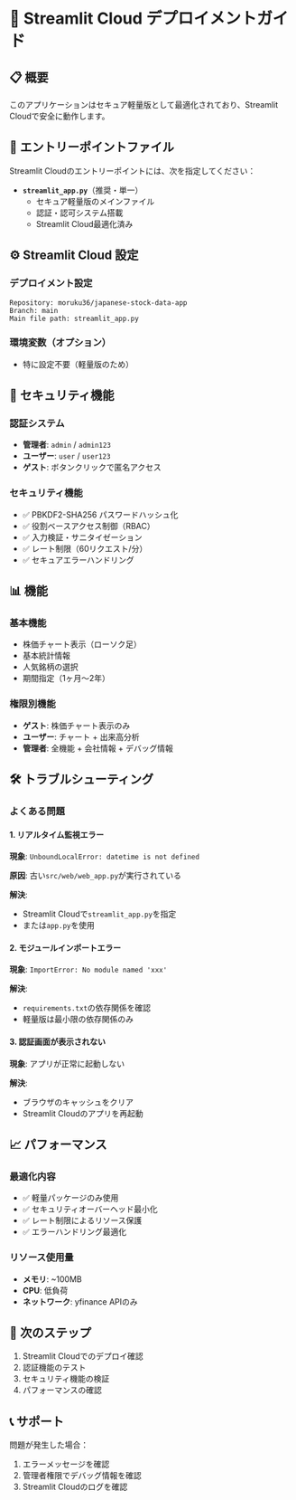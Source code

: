 # 🚀 Streamlit Cloud デプロイメントガイド

## 📋 概要

このアプリケーションはセキュア軽量版として最適化されており、Streamlit Cloudで安全に動作します。

## 🎯 エントリーポイントファイル

Streamlit Cloudのエントリーポイントには、次を指定してください：

- **`streamlit_app.py`**（推奨・単一）
  - セキュア軽量版のメインファイル
  - 認証・認可システム搭載
  - Streamlit Cloud最適化済み

## ⚙️ Streamlit Cloud 設定

### デプロイメント設定
```
Repository: moruku36/japanese-stock-data-app
Branch: main
Main file path: streamlit_app.py
```

### 環境変数（オプション）
- 特に設定不要（軽量版のため）

## 🔐 セキュリティ機能

### 認証システム
- **管理者**: `admin` / `admin123`
- **ユーザー**: `user` / `user123`  
- **ゲスト**: ボタンクリックで匿名アクセス

### セキュリティ機能
- ✅ PBKDF2-SHA256 パスワードハッシュ化
- ✅ 役割ベースアクセス制御（RBAC）
- ✅ 入力検証・サニタイゼーション
- ✅ レート制限（60リクエスト/分）
- ✅ セキュアエラーハンドリング

## 📊 機能

### 基本機能
- 株価チャート表示（ローソク足）
- 基本統計情報
- 人気銘柄の選択
- 期間指定（1ヶ月〜2年）

### 権限別機能
- **ゲスト**: 株価チャート表示のみ
- **ユーザー**: チャート + 出来高分析
- **管理者**: 全機能 + 会社情報 + デバッグ情報

## 🛠️ トラブルシューティング

### よくある問題

#### 1. リアルタイム監視エラー
**現象**: `UnboundLocalError: datetime is not defined`

**原因**: 古い`src/web/web_app.py`が実行されている

**解決**: 
- Streamlit Cloudで`streamlit_app.py`を指定
- または`app.py`を使用

#### 2. モジュールインポートエラー
**現象**: `ImportError: No module named 'xxx'`

**解決**: 
- `requirements.txt`の依存関係を確認
- 軽量版は最小限の依存関係のみ

#### 3. 認証画面が表示されない
**現象**: アプリが正常に起動しない

**解決**: 
- ブラウザのキャッシュをクリア
- Streamlit Cloudのアプリを再起動

## 📈 パフォーマンス

### 最適化内容
- ✅ 軽量パッケージのみ使用
- ✅ セキュリティオーバーヘッド最小化
- ✅ レート制限によるリソース保護
- ✅ エラーハンドリング最適化

### リソース使用量
- **メモリ**: ~100MB
- **CPU**: 低負荷
- **ネットワーク**: yfinance APIのみ

## 🎯 次のステップ

1. Streamlit Cloudでのデプロイ確認
2. 認証機能のテスト
3. セキュリティ機能の検証
4. パフォーマンスの確認

## 📞 サポート

問題が発生した場合：
1. エラーメッセージを確認
2. 管理者権限でデバッグ情報を確認
3. Streamlit Cloudのログを確認
